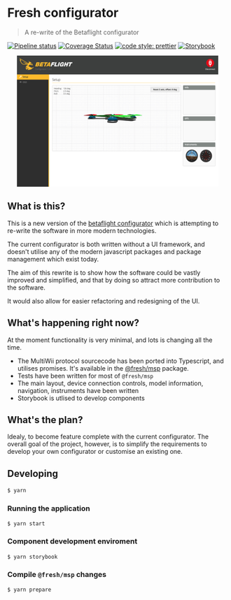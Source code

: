 # Fresh configurator

> A re-write of the Betaflight configurator

[![Pipeline status](https://github.com/freshollie/jest-dynalite/workflows/Pipeline/badge.svg)](https://github.com/freshollie/fresh-configurator/actions)
[![Coverage Status](https://coveralls.io/repos/github/freshollie/fresh-configurator/badge.svg?branch=master)](https://coveralls.io/github/freshollie/fresh-configurator?branch=master)
[![code style: prettier](https://img.shields.io/badge/code_style-prettier-ff69b4.svg?style=flat-square)](https://github.com/prettier/prettier)
[![Storybook](https://cdn.jsdelivr.net/gh/storybookjs/brand@master/badge/badge-storybook.svg)](https://freshollie.github.io/fresh-configurator)

<p align="center">
  <img width="460" height="300" src="./docs/progress.png">
</p>

## What is this?

This is a new version of the [betaflight configurator](https://github.com/betaflight/betaflight-configurator) which is attempting to re-write the software in more modern technologies.

The current configurator is both written without a UI framework,
and doesn't utilise any of the modern javascript packages and package management which
exist today.

The aim of this rewrite is to show how the software could be vastly improved
and simplified, and that by doing so attract more contribution to the software.

It would also allow for easier refactoring and redesigning of the UI.

## What's happening right now?

At the moment functionality is very minimal, and lots is changing all the time.

- The MultiWii protocol sourcecode has been ported into Typescript, and utilises promises. It's available in the [@fresh/msp](packages/msp) package.
- Tests have been written for most of `@fresh/msp`
- The main layout, device connection controls, model information, navigation, instruments have been written
- Storybook is utlised to develop components

## What's the plan?

Idealy, to become feature complete with the current configurator. The overall goal of the project, however, is to simplify the requirements to develop your own configurator or customise an existing one.

## Developing

```bash
$ yarn
```

### Running the application

```
$ yarn start
```

### Component development enviroment

```
$ yarn storybook
```

### Compile `@fresh/msp` changes

```
$ yarn prepare
```
